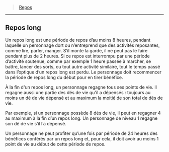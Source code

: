 ﻿---
!GenericItem
Name: Repos long
Id: resting_hd.md#repos-long
ParentLink: resting_hd.md#repos
ParentName: Repos
NameLevel: 2
Attributes: {}
---
> [Repos](hd_resting.md)

---

## Repos long

Un repos long est une période de repos d’au moins 8 heures, pendant laquelle un personnage dort ou n’entreprend que des activités reposantes, comme lire, parler, manger. S’il monte la garde, il ne peut pas le faire pendant plus de 2 heures. Si ce repos est interrompu par une période d’activité soutenue, comme par exemple 1 heure passée à marcher, se battre, lancer des sorts, ou tout autre activité similaire, tout le temps passé dans l’optique d’un repos long est perdu. Le personnage doit recommencer la période de repos long du début pour en tirer bénéfice.

À la fin d'un repos long, un personnage regagne tous ses points de vie. Il regagne aussi une partie des dés de vie qu'il a dépensés : toujours au moins un dé de vie dépensé et au maximum la moitié de son total de dés de vie.

Par exemple, si un personnage possède 8 dés de vie, il peut en regagner 4 au maximum à la fin d’un repos long. Un personnage de niveau 1 regagne son dé de vie s’il l’a dépensé.

Un personnage ne peut profiter qu’une fois par période de 24 heures des bénéfices conférés par un repos long et, pour cela, il doit avoir au moins 1 point de vie au début de cette période de repos.

